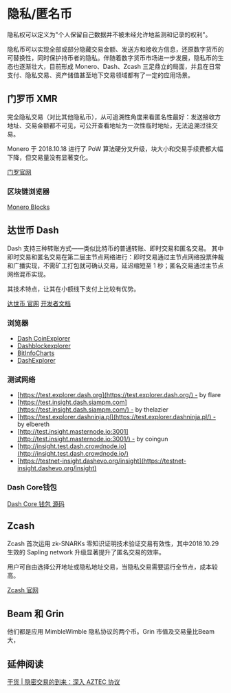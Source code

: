 # 隐私/匿名币 

隐私权可以定义为"个人保留自己数据并不被未经允许地监测和记录的权利"。

隐私币可以实现全部或部分隐藏交易金额、发送方和接收方信息，还原数字货币的可替换性，同时保护持币者的隐私。伴随着数字货币市场进一步发展，隐私币的生态也逐渐壮大，目前形成 Monero、Dash、Zcash 三足鼎立的局面，并且在日常支付、隐私交易、资产储值甚至地下交易领域都有了一定的应用场景。


## 门罗币 XMR

完全隐私交易（对比其他隐私币），从可追溯性角度来看匿名性最好：发送接收方地址、交易金额都不可见，可公开查看地址为一次性临时地址，无法追溯过往交易。

Monero 于 2018.10.18 进行了 PoW 算法硬分叉升级，块大小和交易手续费都大幅下降，但交易量没有显著变化。

[门罗官网](https://www.getmonero.org/)

### 区块链浏览器

[Monero Blocks](https://moneroblocks.info)

## 达世币 Dash

Dash 支持三种转账方式——类似比特币的普通转账、即时交易和匿名交易。
其中即时交易和匿名交易在第二层主节点网络进行：即时交易通过主节点网络投票仲裁和广播实现，不需矿工打包就可确认交易，延迟缩短至 1 秒；匿名交易通过主节点网络混币实现。

其技术特点，让其在小额线下支付上比较有优势。

[达世币 官网](https://www.dash.org/)
[开发者文档](https://dash-docs.github.io/en/)

### 浏览器

* [Dash CoinExplorer](https://www.coinexplorer.net/DASH)
* [Dashblockexplorer](https://dashblockexplorer.com/)
* [BitInfoCharts](https://bitinfocharts.com/dash/explorer/)
* [DashExplorer](https://explorer.dash.org/chain/Dash)

### 测试网络

* [https://test.explorer.dash.org](https://test.explorer.dash.org/) - by flare
* [https://test.insight.dash.siampm.com](https://test.insight.dash.siampm.com/) - by thelazier
* [https://test.explorer.dashninja.pl](https://test.explorer.dashninja.pl/) - by elbereth
* [http://test.insight.masternode.io:3001](http://test.insight.masternode.io:3001/) - by coingun
* [http://insight.test.dash.crowdnode.io](http://insight.test.dash.crowdnode.io/)
* [https://testnet-insight.dashevo.org/insight](https://testnet-insight.dashevo.org/insight)


### Dash Core钱包

[Dash Core 钱包 源码 ](https://github.com/dashpay/dash)

## Zcash

Zcash 首次运用 zk-SNARKs 零知识证明技术验证交易有效性，其中2018.10.29 生效的 Sapling network 升级显著提升了匿名交易的效率。

用户可自由选择公开地址或隐私地址交易，当隐私交易需要运行全节点，成本较高。


[Zcash 官网](https://z.cash/)

## Beam 和 Grin

他们都是应用 MimbleWimble 隐私协议的两个币。Grin 市值及交易量比Beam 大，  

## 延伸阅读

[干货 | 隐密交易的到来：深入 AZTEC 协议](https://ethfans.org/posts/confidential-transactions-have-arrived-a-dive-into-the-aztec-protocol)



